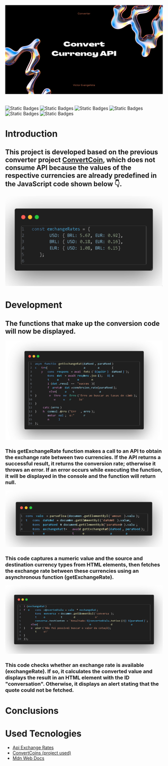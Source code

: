 <img src="imgs/Logo.png" style="margin-bottom: 20px;">

<img alt="Static Badges" src="https://img.shields.io/badge/version-1.2-blue"> <img alt="Static Badges" src="https://img.shields.io/badge/JS--green"> <img alt="Static Badges" src="https://img.shields.io/badge/CSS--green"> <img alt="Static Badges" src="https://img.shields.io/badge/HTML--green"> <img alt="Static Badges" src="https://img.shields.io/badge/English--purple"> <img alt="Static Badges" src="https://img.shields.io/badge/BootStrap-5.0-blue">

# Introduction

## This project is developed based on the previous converter project [ConvertCoin](https://victorevangelista2.github.io/ConvertCoin/converter.html), which does not consume API because the values ​​of the respective currencies are already predefined in the JavaScript code shown below 👇.

<img src="imgs/example 1.png">

# Development

## The functions that make up the conversion code will now be displayed.

<img src="imgs/example 2.png">

### This getExchangeRate function makes a call to an API to obtain the exchange rate between two currencies. If the API returns a successful result, it returns the conversion rate; otherwise it throws an error. If an error occurs while executing the function, it will be displayed in the console and the function will return null.

<img src="imgs/example 3.png">

### This code captures a numeric value and the source and destination currency types from HTML elements, then fetches the exchange rate between these currencies using an asynchronous function (getExchangeRate).


<img src="imgs/example 4.png">

### This code checks whether an exchange rate is available (exchangeRate). If so, it calculates the converted value and displays the result in an HTML element with the ID "conversation". Otherwise, it displays an alert stating that the quote could not be fetched.


# Conclusions


# Used Tecnologies

 - [Api Exchange Rates](https://www.exchangerate-api.com/)
 - [ConvertCoins (project used)](https://github.com/VictorEvangelista2/ConvertCoin)
 - [Mdn Web Docs](https://developer.mozilla.org/en-US/docs/Web/JavaScript/Reference/Operators/await)